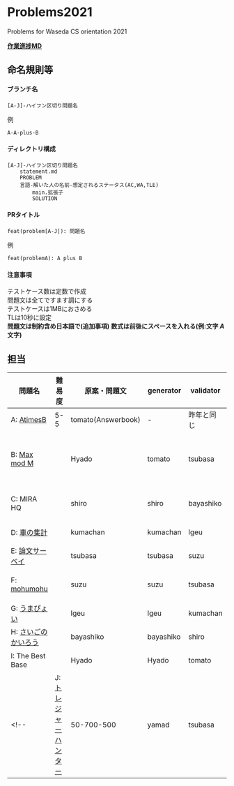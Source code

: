 # Problems2021
Problems for Waseda CS orientation 2021

**[作業進捗MD](summary.md)**

## 命名規則等
#### ブランチ名
```
[A-J]-ハイフン区切り問題名
```

例
```
A-A-plus-B
```

#### ディレクトリ構成
```
[A-J]-ハイフン区切り問題名
    statement.md
    PROBLEM
    言語-解いた人の名前-想定されるステータス(AC,WA,TLE)
        main.拡張子
        SOLUTION
```

#### PRタイトル
```
feat(problem[A-J]): 問題名
```

例
```
feat(problemA): A plus B
```

#### 注意事項
テストケース数は定数で作成  
問題文は全てですます調にする  
テストケースは1MBにおさめる  
TLは10秒に設定  
**問題文は制約含め日本語で(追加事項)**
**数式は前後にスペースを入れる(例:文字 $A$ 文字)**

## 担当
| 問題名 | 難易度 | 原案・問題文 | generator | validator | 備考,TODO |
|---------------------------|--------------|----------------------|-----------|------|---------|
| A: [AtimesB](./A-A-mul-B/statement.md) | 5-5 | tomato(Answerbook) | - | 昨年と同じ |
| B: [Max mod M](./B-Max-mod-M/statement.md) |  | Hyado | tomato | tsubasa | 問題文にヒント欄を用意し、%演算を明記する。 |
| C: MIRA HQ |  | shiro | shiro | bayashiko | 最後に総和を出力する問題に変更 |
| D: [車の集計](./D-Highway/statement.md) |  | kumachan | kumachan | lgeu | 入力は数字で |
| E: [論文サーベイ](./E-Paper-Reading/statement.md) |  | tsubasa | tsubasa | suzu | 2本読む設定に |
| F: [mohumohu](./F-Mohumohumohuhu/statement.md) |  | suzu | suzu | tsubasa | (mohu)+のみを許す設定 |
| G: [うまぴょい](./G-Umapyoi/statement.md) |  | lgeu | lgeu | kumachan |  |
| H: [さいごのかいろう](./H-Last-Corridor/statement.md) |  | bayashiko | bayashiko | shiro |  |
| I: The Best Base |  | Hyado | Hyado | tomato | グリッドにする |
<!-- | J: [トレジャーハンター](./J-Okashi/statement.md) | 50-700-500 | yamad | tsubasa | - | -->
